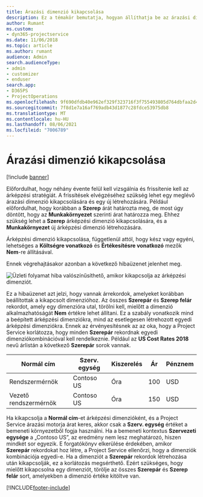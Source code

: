 ```yaml
---
title: Árazási dimenzió kikapcsolása
description: Ez a témakör bemutatja, hogyan állíthatja be az árazási dimenziókat a Project Service megoldásban.
author: Rumant
ms.custom:
- dyn365-projectservice
ms.date: 11/06/2018
ms.topic: article
ms.author: rumant
audience: Admin
search.audienceType:
- admin
- customizer
- enduser
search.app:
- D365PS
- ProjectOperations
ms.openlocfilehash: 9f690dfdb40e962ef329f323716f3f755493805d764dbfaa2d4f9d042231cee7
ms.sourcegitcommit: 7f8d1e7a16af769adb43d1877c28fdce53975db8
ms.translationtype: MT
ms.contentlocale: hu-HU
ms.lasthandoff: 08/06/2021
ms.locfileid: "7006789"
---
```

# <a name="turn-off-a-pricing-dimension"></a>Árazási dimenzió kikapcsolása

[!include [banner](../includes/psa-now-project-operations.md)]

Előfordulhat, hogy néhány évente felül kell vizsgálnia és frissítenie kell az árképzési stratégiát. A frissítések elvégzéséhez szükség lehet egy meglévő árazási dimenzió kikapcsolására és egy új létrehozására. Például előfordulhat, hogy korábban a **Szerep** árát határozta meg, de most úgy döntött, hogy az **Munkakörnyezet** szerinti árat határozza meg. Ehhez szükség lehet a **Szerep** árképzési dimenzió kikapcsolására, és a **Munkakörnyezet** új árképzési dimenzió létrehozására. 

Árképzési dimenzió kikapcsolása, függetlenül attól, hogy kész vagy egyéni, lehetséges a **Költségre vonatkozó** és **Értékesítésre vonatkozó** mezők **Nem**-re állításával.

Ennek végrehajtásakor azonban a következő hibaüzenet jelenhet meg.

![Üzleti folyamat hiba valószínűsíthető, amikor kikapcsolja az árképzési dimenziót.](media/Business-Process-Error.png)


Ez a hibaüzenet azt jelzi, hogy vannak árrekordok, amelyeket korábban beállítottak a kikapcsolt dimenzióhoz. Az összes **Szerepár** és **Szerep felár** rekordot, amely egy dimenzióra utal, törölni kell, mielőtt a dimenzió alkalmazhatóságát **Nem** értékre lehet állítani. Ez a szabály vonatkozik mind a beépített árképzési dimenziókra, mind az esetlegesen létrehozott egyedi árképzési dimenziókra. Ennek az érvényesítésnek az az oka, hogy a Project Service korlátozza, hogy minden **Szerepár** rekordnak egyedi dimenziókombinációval kell rendelkeznie. Például az **US Cost Rates 2018** nevű árlistán a következő **Szerepár** sorok vannak. 

| Normál cím         | Szerv. egység    |Kiszerelés   |Ár  |Pénznem  |
| -----------------------|-------------|-------|-------|----------|
| Rendszermérnök|Contoso US|Óra| 100|USD|
| Vezető rendszermérnök|Contoso US|Óra| 150| USD|


Ha kikapcsolja a **Normál cím**-et árképzési dimenzióként, és a Project Service árazási motorja árat keres, akkor csak a **Szerv. egység** értéket a bemeneti környezetből fogja használni. Ha a bemeneti kontextus **Szervezeti egysége** a „Contoso US”, az eredmény nem lesz meghatározó, hiszen mindkét sor egyezik. E forgatókönyv elkerülése érdekében, amikor **Szerepár** rekordokat hoz létre, a Project Service ellenőrzi, hogy a dimenziók kombinációja egyedi-e. Ha a dimenziót a **Szerepár** rekordok létrehozása után kikapcsolják, ez a korlátozás megsérthető. Ezért szükséges, hogy mielőtt kikapcsolna egy dimenziót, törölje az összes **Szerepár** és **Szerep felár** sort, amelyekben a dimenzió értéke kitöltve van.



[!INCLUDE[footer-include](../includes/footer-banner.md)]